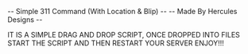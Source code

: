 -- Simple 311 Command (With Location & Blip) -- 
         -- Made By Hercules Designs --

IT IS A SIMPLE DRAG AND DROP SCRIPT, ONCE DROPPED INTO FILES START THE SCRIPT AND THEN RESTART YOUR SERVER ENJOY!!!
